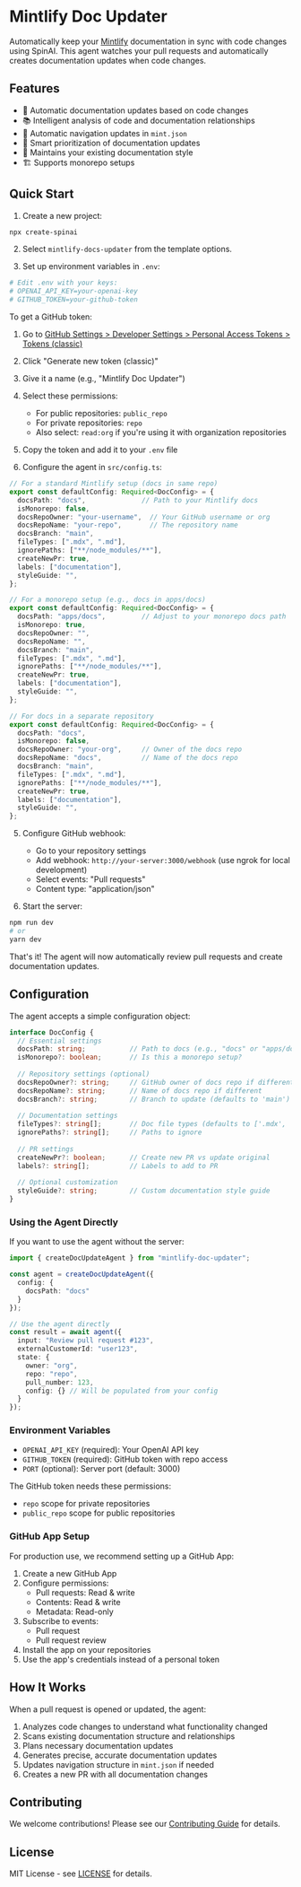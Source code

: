 # Mintlify Doc Updater

Automatically keep your [Mintlify](https://mintlify.com) documentation in sync with code changes using SpinAI. This agent watches your pull requests and automatically creates documentation updates when code changes.

## Features

- 🤖 Automatic documentation updates based on code changes
- 📚 Intelligent analysis of code and documentation relationships
- 🔄 Automatic navigation updates in `mint.json`
- 🎯 Smart prioritization of documentation updates
- 🎨 Maintains your existing documentation style
- 🏗️ Supports monorepo setups

## Quick Start

1. Create a new project:
```bash
npx create-spinai
```

2. Select `mintlify-docs-updater` from the template options.

3. Set up environment variables in `.env`:
```bash
# Edit .env with your keys:
# OPENAI_API_KEY=your-openai-key
# GITHUB_TOKEN=your-github-token
```

To get a GitHub token:
1. Go to [GitHub Settings > Developer Settings > Personal Access Tokens > Tokens (classic)](https://github.com/settings/tokens)
2. Click "Generate new token (classic)"
3. Give it a name (e.g., "Mintlify Doc Updater")
4. Select these permissions:
   - For public repositories: `public_repo`
   - For private repositories: `repo`
   - Also select: `read:org` if you're using it with organization repositories
5. Copy the token and add it to your `.env` file

4. Configure the agent in `src/config.ts`:
```typescript
// For a standard Mintlify setup (docs in same repo)
export const defaultConfig: Required<DocConfig> = {
  docsPath: "docs",              // Path to your Mintlify docs
  isMonorepo: false,
  docsRepoOwner: "your-username",  // Your GitHub username or org
  docsRepoName: "your-repo",       // The repository name
  docsBranch: "main",
  fileTypes: [".mdx", ".md"],
  ignorePaths: ["**/node_modules/**"],
  createNewPr: true,
  labels: ["documentation"],
  styleGuide: "",
};

// For a monorepo setup (e.g., docs in apps/docs)
export const defaultConfig: Required<DocConfig> = {
  docsPath: "apps/docs",         // Adjust to your monorepo docs path
  isMonorepo: true,
  docsRepoOwner: "",
  docsRepoName: "",
  docsBranch: "main",
  fileTypes: [".mdx", ".md"],
  ignorePaths: ["**/node_modules/**"],
  createNewPr: true,
  labels: ["documentation"],
  styleGuide: "",
};

// For docs in a separate repository
export const defaultConfig: Required<DocConfig> = {
  docsPath: "docs",
  isMonorepo: false,
  docsRepoOwner: "your-org",     // Owner of the docs repo
  docsRepoName: "docs",          // Name of the docs repo
  docsBranch: "main",
  fileTypes: [".mdx", ".md"],
  ignorePaths: ["**/node_modules/**"],
  createNewPr: true,
  labels: ["documentation"],
  styleGuide: "",
};
```

5. Configure GitHub webhook:
   - Go to your repository settings
   - Add webhook: `http://your-server:3000/webhook` (use ngrok for local development)
   - Select events: "Pull requests"
   - Content type: "application/json"

6. Start the server:
```bash
npm run dev
# or
yarn dev
```

That's it! The agent will now automatically review pull requests and create documentation updates.

## Configuration

The agent accepts a simple configuration object:

```typescript
interface DocConfig {
  // Essential settings
  docsPath: string;           // Path to docs (e.g., "docs" or "apps/docs")
  isMonorepo?: boolean;       // Is this a monorepo setup?
  
  // Repository settings (optional)
  docsRepoOwner?: string;     // GitHub owner of docs repo if different
  docsRepoName?: string;      // Name of docs repo if different
  docsBranch?: string;        // Branch to update (defaults to 'main')
  
  // Documentation settings
  fileTypes?: string[];       // Doc file types (defaults to ['.mdx', '.md'])
  ignorePaths?: string[];     // Paths to ignore
  
  // PR settings
  createNewPr?: boolean;      // Create new PR vs update original
  labels?: string[];          // Labels to add to PR
  
  // Optional customization
  styleGuide?: string;        // Custom documentation style guide
}
```

### Using the Agent Directly

If you want to use the agent without the server:

```typescript
import { createDocUpdateAgent } from "mintlify-doc-updater";

const agent = createDocUpdateAgent({
  config: {
    docsPath: "docs"
  }
});

// Use the agent directly
const result = await agent({
  input: "Review pull request #123",
  externalCustomerId: "user123",
  state: {
    owner: "org",
    repo: "repo",
    pull_number: 123,
    config: {} // Will be populated from your config
  }
});
```

### Environment Variables

- `OPENAI_API_KEY` (required): Your OpenAI API key
- `GITHUB_TOKEN` (required): GitHub token with repo access
- `PORT` (optional): Server port (default: 3000)

The GitHub token needs these permissions:
- `repo` scope for private repositories
- `public_repo` scope for public repositories

### GitHub App Setup

For production use, we recommend setting up a GitHub App:

1. Create a new GitHub App
2. Configure permissions:
   - Pull requests: Read & write
   - Contents: Read & write
   - Metadata: Read-only
3. Subscribe to events:
   - Pull request
   - Pull request review
4. Install the app on your repositories
5. Use the app's credentials instead of a personal token

## How It Works

When a pull request is opened or updated, the agent:

1. Analyzes code changes to understand what functionality changed
2. Scans existing documentation structure and relationships
3. Plans necessary documentation updates
4. Generates precise, accurate documentation updates
5. Updates navigation structure in `mint.json` if needed
6. Creates a new PR with all documentation changes

## Contributing

We welcome contributions! Please see our [Contributing Guide](CONTRIBUTING.md) for details.

## License

MIT License - see [LICENSE](LICENSE) for details. 